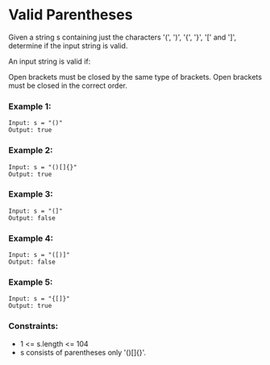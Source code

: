 # Valid Parentheses

Given a string s containing just the characters '(', ')', '{', '}', '[' and ']', determine if the input string is valid.

An input string is valid if:

Open brackets must be closed by the same type of brackets.
Open brackets must be closed in the correct order.
 

### Example 1:

    Input: s = "()"
    Output: true
    
### Example 2:

    Input: s = "()[]{}"
    Output: true

### Example 3:

    Input: s = "(]"
    Output: false

### Example 4:

    Input: s = "([)]"
    Output: false

### Example 5:

    Input: s = "{[]}"
    Output: true
 
### Constraints:

* 1 <= s.length <= 104
* s consists of parentheses only '()[]{}'.
